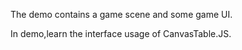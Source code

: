 The demo contains a game scene and some game UI.

In demo,learn the interface usage of CanvasTable.JS.
